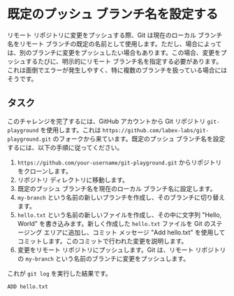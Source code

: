 # 既定のプッシュ ブランチ名を設定する

リモート リポジトリに変更をプッシュする際、Git は現在のローカル ブランチ名をリモート ブランチの既定の名前として使用します。ただし、場合によっては、別のブランチに変更をプッシュしたい場合もあります。この場合、変更をプッシュするたびに、明示的にリモート ブランチ名を指定する必要があります。これは面倒でエラーが発生しやすく、特に複数のブランチを扱っている場合にはそうです。

## タスク

このチャレンジを完了するには、GitHub アカウントから Git リポジトリ `git-playground` を使用します。これは `https://github.com/labex-labs/git-playground.git` のフォークから来ています。既定のプッシュ ブランチ名を設定するには、以下の手順に従ってください。

1. `https://github.com/your-username/git-playground.git` からリポジトリをクローンします。
2. リポジトリ ディレクトリに移動します。
3. 既定のプッシュ ブランチ名を現在のローカル ブランチ名に設定します。
4. `my-branch` という名前の新しいブランチを作成し、そのブランチに切り替えます。
5. `hello.txt` という名前の新しいファイルを作成し、その中に文字列 "Hello, World" を書き込みます。新しく作成した `hello.txt` ファイルを Git のステージング エリアに追加し、コミット メッセージ "Add hello.txt" を使用してコミットします。このコミットで行われた変更を説明します。
6. 変更をリモート リポジトリにプッシュします。Git は、リモート リポジトリの `my-branch` という名前のブランチに変更をプッシュします。

これが `git log` を実行した結果です。

```shell
ADD hello.txt
```
